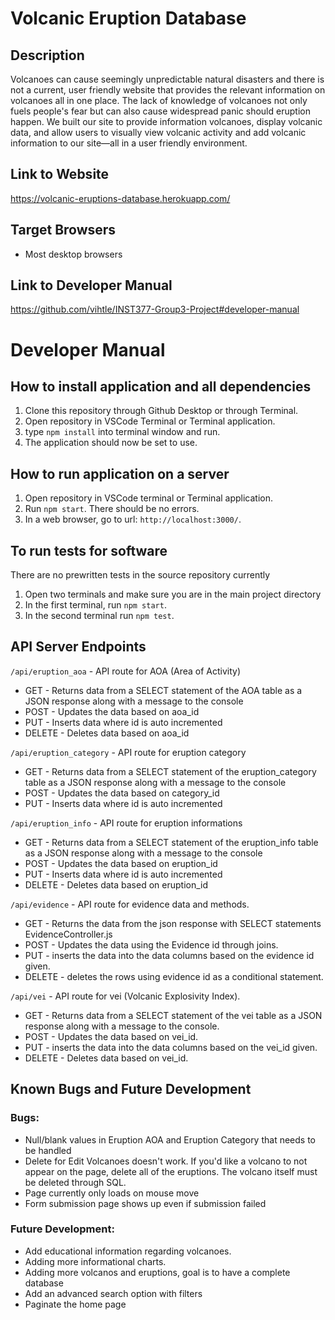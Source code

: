 # Volcanic Eruption Database

## Description
Volcanoes can cause seemingly unpredictable natural disasters and there is not a current, user friendly website that provides the relevant information on volcanoes all in one place. The lack of knowledge of volcanoes not only fuels people's fear but can also cause widespread panic should eruption happen. We built our site to provide information volcanoes, display volcanic data, and allow users to visually view volcanic activity and add volcanic information to our site—all in a user friendly environment.

## Link to Website
https://volcanic-eruptions-database.herokuapp.com/

## Target Browsers
* Most desktop browsers

## Link to Developer Manual
https://github.com/vihtle/INST377-Group3-Project#developer-manual

# Developer Manual
## How to install application and all dependencies
1. Clone this repository through Github Desktop or through Terminal.
2. Open repository in VSCode Terminal or Terminal application.
3. type ```npm install``` into terminal window and run.
4. The application should now be set to use.

## How to run application on a server
1. Open repository in VSCode terminal or Terminal application.
2. Run ```npm start```. There should be no errors.
3. In a web browser, go to url: ```http://localhost:3000/```.

## To run tests for software
There are no prewritten tests in the source repository currently
1. Open two terminals and make sure you are in the main project directory
2. In the first terminal, run ```npm start```.
3. In the second terminal run ```npm test```.

## API Server Endpoints
  ```/api/eruption_aoa``` - API route for AOA (Area of Activity)
  * GET - Returns data from a SELECT statement of the AOA table as a JSON response along with a message to the console
  * POST - Updates the data based on aoa_id
  * PUT - Inserts data where id is auto incremented
  * DELETE - Deletes data based on aoa_id

  ```/api/eruption_category``` - API route for eruption category
  * GET - Returns data from a SELECT statement of the eruption_category table as a JSON response along with a message to the console
  * POST - Updates the data based on category_id
  * PUT - Inserts data where id is auto incremented
  
   ```/api/eruption_info``` - API route for eruption informations
  * GET - Returns data from a SELECT statement of the eruption_info table as a JSON response along with a message to the console
  * POST - Updates the data based on eruption_id
  * PUT - Inserts data where id is auto incremented
  * DELETE - Deletes data based on eruption_id
  
  `/api/evidence` - API route for evidence data and methods.
  * GET - Returns the data from the json response with SELECT statements EvidenceController.js
  * POST - Updates the data using the Evidence id through joins.
  * PUT - inserts the data into the data columns based on the evidence id given.
  * DELETE - deletes the rows using evidence id as a conditional statement.

  `/api/vei` - API route for vei (Volcanic Explosivity Index).
  * GET - Returns data from a SELECT statement of the vei table as a JSON response along with a message to the console.
  * POST - Updates the data based on vei_id.
  * PUT - inserts the data into the data columns based on the vei_id given.
  * DELETE - Deletes data based on vei_id.
  
## Known Bugs and Future Development
### Bugs:
- Null/blank values in Eruption AOA and Eruption Category that needs to be handled
- Delete for Edit Volcanoes doesn't work. If you'd like a volcano to not appear on the page, delete all of the eruptions. The volcano itself must be deleted through SQL.
- Page currently only loads on mouse move
- Form submission page shows up even if submission failed

### Future Development: 
* Add educational information regarding volcanoes.
* Adding more informational charts.
* Adding more volcanos and eruptions, goal is to have a complete database
* Add an advanced search option with filters
* Paginate the home page
